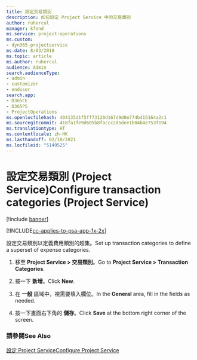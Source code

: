 ```yaml
---
title: 設定交易類別
description: 如何設定 Project Service 中的交易類別
author: ruhercul
manager: kfend
ms.service: project-operations
ms.custom:
- dyn365-projectservice
ms.date: 8/03/2018
ms.topic: article
ms.author: ruhercul
audience: Admin
search.audienceType:
- admin
- customizer
- enduser
search.app:
- D365CE
- D365PS
- ProjectOperations
ms.openlocfilehash: 404135d1f5ff73120d167d9d0e774b415164a2c1
ms.sourcegitcommit: 418fa1fe9d605b8faccc2d5dee1b04b4e753f194
ms.translationtype: HT
ms.contentlocale: zh-HK
ms.lasthandoff: 02/10/2021
ms.locfileid: "5149525"
---
```

# <a name="configure-transaction-categories-project-service"></a><span data-ttu-id="218ca-103">設定交易類別 (Project Service)</span><span class="sxs-lookup"><span data-stu-id="218ca-103">Configure transaction categories (Project Service)</span></span>

[!include [banner](../includes/psa-now-project-operations.md)]

[!INCLUDE[cc-applies-to-psa-app-1x-2x](../includes/cc-applies-to-psa-app-1x-2x.md)]

<span data-ttu-id="218ca-104">設定交易類別以定義費用類別的超集。</span><span class="sxs-lookup"><span data-stu-id="218ca-104">Set up transaction categories to define a superset of expense categories.</span></span>  
  
1.  <span data-ttu-id="218ca-105">移至 **Project Service > 交易類別**。</span><span class="sxs-lookup"><span data-stu-id="218ca-105">Go to **Project Service > Transaction Categories**.</span></span>  
  
2.  <span data-ttu-id="218ca-106">按一下 **新增**。</span><span class="sxs-lookup"><span data-stu-id="218ca-106">Click **New**.</span></span>  
  
3.  <span data-ttu-id="218ca-107">在 **一般** 區域中，視需要填入欄位。</span><span class="sxs-lookup"><span data-stu-id="218ca-107">In the **General** area, fill in the fields as needed.</span></span>  
  
4.  <span data-ttu-id="218ca-108">按一下畫面右下角的 **儲存**。</span><span class="sxs-lookup"><span data-stu-id="218ca-108">Click **Save** at the bottom right corner of the screen.</span></span>  
  
### <a name="see-also"></a><span data-ttu-id="218ca-109">請參閱</span><span class="sxs-lookup"><span data-stu-id="218ca-109">See Also</span></span>  
 [<span data-ttu-id="218ca-110">設定 Project Service</span><span class="sxs-lookup"><span data-stu-id="218ca-110">Configure Project Service</span></span>](../psa/configure.md)
